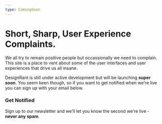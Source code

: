 ```yaml
---
type: ComingSoon
---
```


#  Short, Sharp, User Experience Complaints.

We all try to remain positive people but occassionally we need to complain. This site is a place to vent about some of the user interfaces and user experiences that drive us all insane.

DesignRant is still under active development but will be launching **super soon**. You seem keen though, so if you want to get notified when we're live you can sign up with your email below.

### Get Notified

Sign up to our newsletter and we'll let you know the second we're live - **never any spam**.




